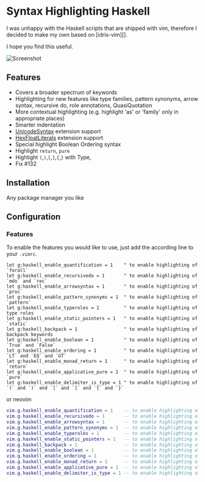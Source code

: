 Syntax Highlighting Haskell
=========================================================

I was unhappy with the Haskell scripts that are
shipped with vim, therefore I decided to make my
own based on [idris-vim][].

I hope you find this useful.

![Screenshot](http://raichoo.github.io/images/haskell-vim.png)

## Features

* Covers a broader spectrum of keywords
* Highlighting for new features like type families, pattern synonyms, arrow syntax, recursive do, role annotations, QuasiQuotation
* More contextual highlighting (e.g. highlight 'as' or 'family' only in appropriate places)
* Smarter indentation
* [UnicodeSyntax](https://ghc.gitlab.haskell.org/ghc/doc/users_guide/exts/unicode_syntax.html#extension-UnicodeSyntax) extension support
* [HexFloatLiterals](https://ghc.gitlab.haskell.org/ghc/doc/users_guide/exts/hex_float_literals.html#extension-HexFloatLiterals) extension support
* Special highlight Boolean Ordering syntax
* Highlight `return`, `pure`
* Highlight `(`,`)`,`[`,`]`,`{`,`}` with Type, 
* Fix #132

## Installation

Any package manager you like

## Configuration

### Features

To enable the features you would like to use, just add the according line to your `.vimrc`.

```viml
let g:haskell_enable_quantification = 1    " to enable highlighting of `forall`
let g:haskell_enable_recursivedo = 1       " to enable highlighting of `mdo` and `rec`
let g:haskell_enable_arrowsyntax = 1       " to enable highlighting of `proc`
let g:haskell_enable_pattern_synonyms = 1  " to enable highlighting of `pattern`
let g:haskell_enable_typeroles = 1         " to enable highlighting of type roles
let g:haskell_enable_static_pointers = 1   " to enable highlighting of `static`
let g:haskell_backpack = 1                 " to enable highlighting of backpack keywords
let g:haskell_enable_boolean = 1           " to enable highlighting of `True` and `False`
let g:haskell_enable_ordering = 1          " to enable highlighting of  `LT` and `EQ` and `GT`
let g:haskell_enable_monad_return = 1      " to enable highlighting of `return`
let g:haskell_enable_applicative_pure = 1  " to enable highlighting of `pure`
let g:haskell_enable_delimiter_is_type = 1 " to enable highlighting of `(` and `)` and `[` and `]` and `{` and `}`
```
or neovim
```lua
vim.g.haskell_enable_quantification = 1    -- to enable highlighting of `forall`
vim.g.haskell_enable_recursivedo = 1       -- to enable highlighting of `mdo` and `rec`
vim.g.haskell_enable_arrowsyntax = 1       -- to enable highlighting of `proc`
vim.g.haskell_enable_pattern_synonyms = 1  -- to enable highlighting of `pattern`
vim.g.haskell_enable_typeroles = 1         -- to enable highlighting of type roles
vim.g.haskell_enable_static_pointers = 1   -- to enable highlighting of `static`
vim.g.haskell_backpack = 1                 -- to enable highlighting of backpack keywords
vim.g.haskell_enable_boolean = 1           -- to enable highlighting of `True` and `False`
vim.g.haskell_enable_ordering = 1          -- to enable highlighting of  `LT` and `EQ` and `GT`
vim.g.haskell_enable_monad_return = 1      -- to enable highlighting of `return`
vim.g.haskell_enable_applicative_pure = 1  -- to enable highlighting of `pure`
vim.g.haskell_enable_delimiter_is_type = 1 -- to enable highlighting of `(` and `)` and `[` and `]` and `{` and `}`
```


